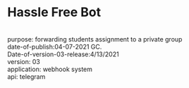 <h1><b>Hassle Free Bot</b></h1></br>
purpose: forwarding students assignment to a private group</br>
date-of-publish:04-07-2021 GC.</br>
Date-of-version-03-release:4/13/2021</br>
version: 03</br>
application: webhook system</br>
api: telegram
